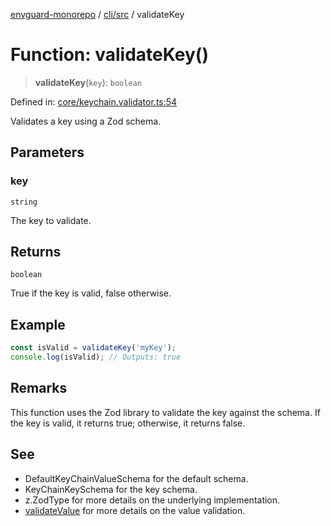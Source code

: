 [envguard-monorepo](../../../index.md) / [cli/src](../index.md) / validateKey

# Function: validateKey()

> **validateKey**(`key`): `boolean`

Defined in: [core/keychain.validator.ts:54](https://github.com/amannirala13/envguard/blob/91c6c6d5d9fbc580b45750233b2fb455656c9ae0/packages/cli/src/core/keychain.validator.ts#L54)

Validates a key using a Zod schema.

## Parameters

### key

`string`

The key to validate.

## Returns

`boolean`

True if the key is valid, false otherwise.

## Example

```ts
const isValid = validateKey('myKey');
console.log(isValid); // Outputs: true
```

## Remarks

This function uses the Zod library to validate the key against the schema.
If the key is valid, it returns true; otherwise, it returns false.

## See

 - DefaultKeyChainValueSchema for the default schema.
 - KeyChainKeySchema for the key schema.
 - z.ZodType for more details on the underlying implementation.
 - [validateValue](validateValue.md) for more details on the value validation.
